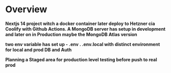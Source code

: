 # Overview

**Nextjs 14 project witch a docker container later deploy to Hetzner cia Coolify with Github Actions. A MongoDB server has setup in development and later on in Production maybe the MongoDB Atlas version**

**two env variable has set up - .env . .env.local with distinct environment for local and prod DB and Auth**

**Planning a Staged area for production level testing before push to real prod**
